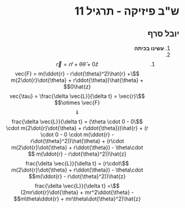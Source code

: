 <style>
    html {
        direction: rtl;
    }
    eqn, table, .katex {
        direction: ltr;
    }
</style>
# ש"ב פיזיקה - תרגיל 11
## יובל סרף
1. **עשינו בכיתה**
2.
    1.
        $$\vec{r} = r\hat{r} + \theta\hat{\theta} + 0\hat{z}$$
        $$\vec{F} = m(\ddot{r} - r\dot{\theta}^2)\hat{r} + m(2\dot{r}\dot{\theta} + r\ddot{\theta})\hat{\theta} + 0\hat{z}$$
        $$\vec{\tau} = \frac{\delta \vec{L}}{\delta t} = \vec{r} \otimes \vec{F}$$
        $$\Downarrow$$
        $$\frac{\delta \vec{L}}{\delta t} =
        (\theta \cdot 0 - 0 \cdot m(2\dot{r}\dot{\theta} + r\ddot{\theta}))\hat{r} +
        (r \cdot 0 - 0 \cdot m(\ddot{r} - r\dot{\theta}^2))\hat{\theta} +
        (r\cdot m(2\dot{r}\dot{\theta} + r\ddot{\theta}) - \theta\cdot m(\ddot{r} - r\dot{\theta}^2))\hat{z}
        $$
        $$\frac{\delta \vec{L}}{\delta t} = (r\cdot m(2\dot{r}\dot{\theta} + r\ddot{\theta}) - \theta\cdot m(\ddot{r} - r\dot{\theta}^2))\hat{z}$$
        $$\frac{\delta \vec{L}}{\delta t} = (2mr\dot{r}\dot{\theta} + mr^2\ddot{\theta} - m\theta\ddot{r} + mr\theta\dot{\theta}^2)\hat{z}$$